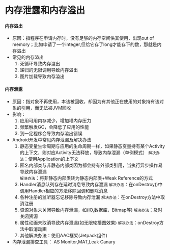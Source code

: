 # 内存泄露和内存溢出
#### 内存溢出
* 原因：指程序在申请内存时，没有足够的内存空间供其使用，出现out of memory；比如申请了一个integer,但给它存了long才能存下的数，那就是内存溢出
* 常见的内存溢出
   1. 死循环导致内存溢出
   2. 递归的无限调用导致内存溢出
   3. 图片加载导致内存溢出


#### 内存泄露
* 原因：指对象不再使用，本该被回收，却因为有其他正在使用的对象持有该对象的引用，而无法被JVM回收
* 影响：
   1. 应用可用内存减少，增加堆内存压力
   2. 频繁触发GC，会降低了应用的性能
   3. 到一定程序会导致内存溢出错误
* Android开发中常见内存泄漏及解决办法
   1. 静态变量生命周期与应用的生命周期一样，如果静态变量持有某个Activity的上下文，则对应Activity无法释放，导致内存泄漏（单例模式） 
    `解决办法`：使用Application的上下文
   2. 匿名内部类与非静态内部类因为都会持有外部类引用，当执行异步操作易导致内存泄漏  
    `解决办法`：将非静态内部类转为静态内部类+Weak Reference的方式
   3. Handler消息队列存在延时消息导致内存泄漏 
    `解决办法`：在onDestroy()中调用Handler相应的方法移除回调和删除消息
   4. 各种注册的监听器忘记移除导致内存泄漏 
   `解决办法`：在onDestroy方法中取消注册
   5. 资源对象未关闭导致内存泄漏，如(IO,数据库，Bitmap等) 
    `解决办法`：及时关闭资源
   6. 属性动画未取消导致内存泄漏(如无限轮播图效果) 
    `解决办法`：onDestroy方法中取消动画
   7. 其他解决办法：使用AAC框架(Jetpack组件)
* 内存泄漏排查工具： AS Monitor,MAT,Leak Canary
